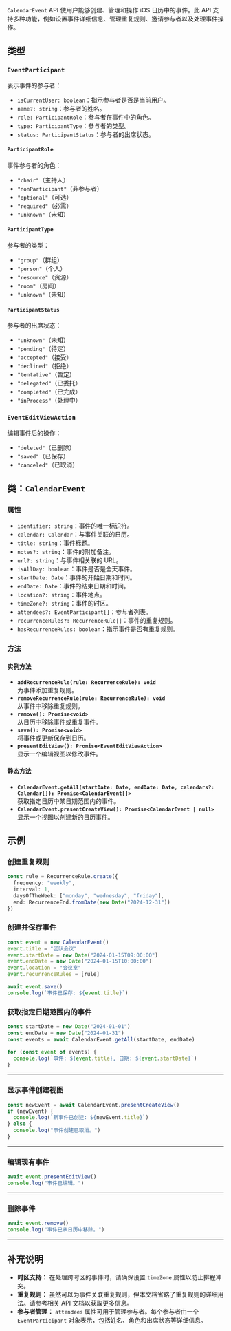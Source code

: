 `CalendarEvent` API 使用户能够创建、管理和操作 iOS 日历中的事件。此 API 支持多种功能，例如设置事件详细信息、管理重复规则、邀请参与者以及处理事件操作。

## 类型

### `EventParticipant`
表示事件的参与者：
- `isCurrentUser: boolean`：指示参与者是否是当前用户。
- `name?: string`：参与者的姓名。
- `role: ParticipantRole`：参与者在事件中的角色。
- `type: ParticipantType`：参与者的类型。
- `status: ParticipantStatus`：参与者的出席状态。

#### `ParticipantRole`
事件参与者的角色：
- `"chair"`（主持人）
- `"nonParticipant"`（非参与者）
- `"optional"`（可选）
- `"required"`（必需）
- `"unknown"`（未知）

#### `ParticipantType`
参与者的类型：
- `"group"`（群组）
- `"person"`（个人）
- `"resource"`（资源）
- `"room"`（房间）
- `"unknown"`（未知）

#### `ParticipantStatus`
参与者的出席状态：
- `"unknown"`（未知）
- `"pending"`（待定）
- `"accepted"`（接受）
- `"declined"`（拒绝）
- `"tentative"`（暂定）
- `"delegated"`（已委托）
- `"completed"`（已完成）
- `"inProcess"`（处理中）

### `EventEditViewAction`
编辑事件后的操作：
- `"deleted"`（已删除）
- `"saved"`（已保存）
- `"canceled"`（已取消）

## 类：`CalendarEvent`

### 属性
- `identifier: string`：事件的唯一标识符。
- `calendar: Calendar`：与事件关联的日历。
- `title: string`：事件标题。
- `notes?: string`：事件的附加备注。
- `url?: string`：与事件相关联的 URL。
- `isAllDay: boolean`：事件是否是全天事件。
- `startDate: Date`：事件的开始日期和时间。
- `endDate: Date`：事件的结束日期和时间。
- `location?: string`：事件地点。
- `timeZone?: string`：事件的时区。
- `attendees?: EventParticipant[]`：参与者列表。
- `recurrenceRules?: RecurrenceRule[]`：事件的重复规则。
- `hasRecurrenceRules: boolean`：指示事件是否有重复规则。

### 方法

#### 实例方法
- **`addRecurrenceRule(rule: RecurrenceRule): void`**  
  为事件添加重复规则。
- **`removeRecurrenceRule(rule: RecurrenceRule): void`**  
  从事件中移除重复规则。
- **`remove(): Promise<void>`**  
  从日历中移除事件或重复事件。
- **`save(): Promise<void>`**  
  将事件或更新保存到日历。
- **`presentEditView(): Promise<EventEditViewAction>`**  
  显示一个编辑视图以修改事件。

#### 静态方法
- **`CalendarEvent.getAll(startDate: Date, endDate: Date, calendars?: Calendar[]): Promise<CalendarEvent[]>`**  
  获取指定日历中某日期范围内的事件。
- **`CalendarEvent.presentCreateView(): Promise<CalendarEvent | null>`**  
  显示一个视图以创建新的日历事件。

## 示例

### 创建重复规则
```ts
const rule = RecurrenceRule.create({
  frequency: "weekly",
  interval: 1,
  daysOfTheWeek: ["monday", "wednesday", "friday"],
  end: RecurrenceEnd.fromDate(new Date("2024-12-31"))
})
```

### 创建并保存事件
```ts
const event = new CalendarEvent()
event.title = "团队会议"
event.startDate = new Date("2024-01-15T09:00:00")
event.endDate = new Date("2024-01-15T10:00:00")
event.location = "会议室"
event.recurrenceRules = [rule]

await event.save()
console.log(`事件已保存: ${event.title}`)
```

### 获取指定日期范围内的事件
```ts
const startDate = new Date("2024-01-01")
const endDate = new Date("2024-01-31")
const events = await CalendarEvent.getAll(startDate, endDate)

for (const event of events) {
  console.log(`事件: ${event.title}, 日期: ${event.startDate}`)
}
```

---

### 显示事件创建视图
```ts
const newEvent = await CalendarEvent.presentCreateView()
if (newEvent) {
  console.log(`新事件已创建: ${newEvent.title}`)
} else {
  console.log("事件创建已取消。")
}
```

---

### 编辑现有事件
```ts
await event.presentEditView()
console.log("事件已编辑。")
```

---

### 删除事件
```ts
await event.remove()
console.log("事件已从日历中移除。")
```

---

## 补充说明

- **时区支持：** 在处理跨时区的事件时，请确保设置 `timeZone` 属性以防止排程冲突。
- **重复规则：** 虽然可以为事件关联重复规则，但本文档省略了重复规则的详细用法。请参考相关 API 文档以获取更多信息。
- **参与者管理：** `attendees` 属性可用于管理参与者。每个参与者由一个 `EventParticipant` 对象表示，包括姓名、角色和出席状态等详细信息。